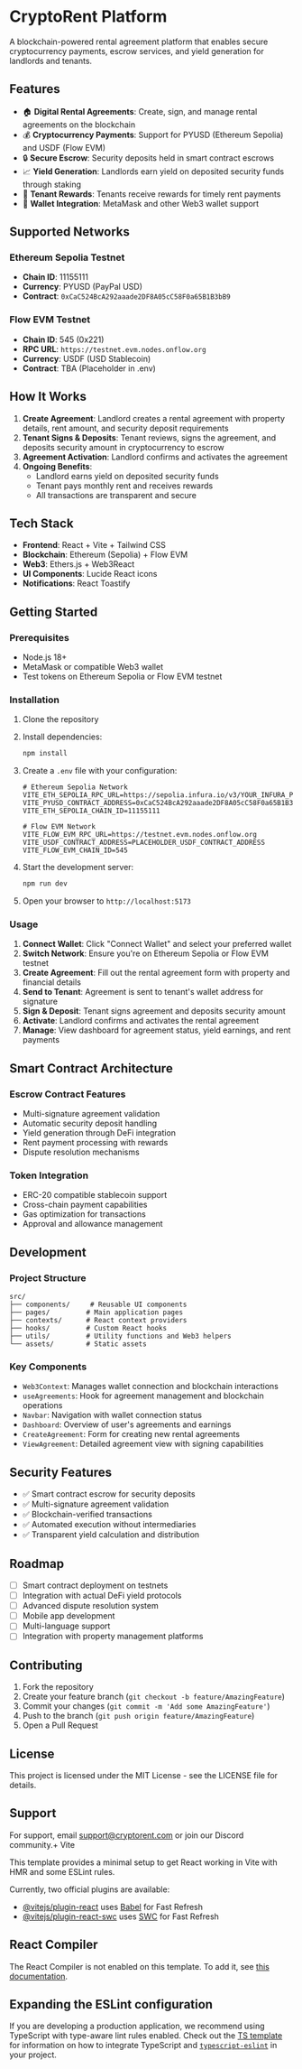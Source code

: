 # CryptoRent Platform

A blockchain-powered rental agreement platform that enables secure cryptocurrency payments, escrow services, and yield generation for landlords and tenants.

## Features

- 🏠 **Digital Rental Agreements**: Create, sign, and manage rental agreements on the blockchain
- 💰 **Cryptocurrency Payments**: Support for PYUSD (Ethereum Sepolia) and USDF (Flow EVM)
- 🔒 **Secure Escrow**: Security deposits held in smart contract escrows
- 📈 **Yield Generation**: Landlords earn yield on deposited security funds through staking
- 🎁 **Tenant Rewards**: Tenants receive rewards for timely rent payments
- 🔐 **Wallet Integration**: MetaMask and other Web3 wallet support

## Supported Networks

### Ethereum Sepolia Testnet
- **Chain ID**: 11155111
- **Currency**: PYUSD (PayPal USD)
- **Contract**: `0xCaC524BcA292aaade2DF8A05cC58F0a65B1B3bB9`

### Flow EVM Testnet
- **Chain ID**: 545 (0x221)
- **RPC URL**: `https://testnet.evm.nodes.onflow.org`
- **Currency**: USDF (USD Stablecoin)
- **Contract**: TBA (Placeholder in .env)

## How It Works

1. **Create Agreement**: Landlord creates a rental agreement with property details, rent amount, and security deposit requirements
2. **Tenant Signs & Deposits**: Tenant reviews, signs the agreement, and deposits security amount in cryptocurrency to escrow
3. **Agreement Activation**: Landlord confirms and activates the agreement
4. **Ongoing Benefits**: 
   - Landlord earns yield on deposited security funds
   - Tenant pays monthly rent and receives rewards
   - All transactions are transparent and secure

## Tech Stack

- **Frontend**: React + Vite + Tailwind CSS
- **Blockchain**: Ethereum (Sepolia) + Flow EVM
- **Web3**: Ethers.js + Web3React
- **UI Components**: Lucide React icons
- **Notifications**: React Toastify

## Getting Started

### Prerequisites

- Node.js 18+ 
- MetaMask or compatible Web3 wallet
- Test tokens on Ethereum Sepolia or Flow EVM testnet

### Installation

1. Clone the repository
2. Install dependencies:
   ```bash
   npm install
   ```

3. Create a `.env` file with your configuration:
   ```
   # Ethereum Sepolia Network
   VITE_ETH_SEPOLIA_RPC_URL=https://sepolia.infura.io/v3/YOUR_INFURA_PROJECT_ID
   VITE_PYUSD_CONTRACT_ADDRESS=0xCaC524BcA292aaade2DF8A05cC58F0a65B1B3bB9
   VITE_ETH_SEPOLIA_CHAIN_ID=11155111

   # Flow EVM Network  
   VITE_FLOW_EVM_RPC_URL=https://testnet.evm.nodes.onflow.org
   VITE_USDF_CONTRACT_ADDRESS=PLACEHOLDER_USDF_CONTRACT_ADDRESS
   VITE_FLOW_EVM_CHAIN_ID=545
   ```

4. Start the development server:
   ```bash
   npm run dev
   ```

5. Open your browser to `http://localhost:5173`

### Usage

1. **Connect Wallet**: Click "Connect Wallet" and select your preferred wallet
2. **Switch Network**: Ensure you're on Ethereum Sepolia or Flow EVM testnet
3. **Create Agreement**: Fill out the rental agreement form with property and financial details
4. **Send to Tenant**: Agreement is sent to tenant's wallet address for signature
5. **Sign & Deposit**: Tenant signs agreement and deposits security amount
6. **Activate**: Landlord confirms and activates the rental agreement
7. **Manage**: View dashboard for agreement status, yield earnings, and rent payments

## Smart Contract Architecture

### Escrow Contract Features
- Multi-signature agreement validation
- Automatic security deposit handling
- Yield generation through DeFi integration
- Rent payment processing with rewards
- Dispute resolution mechanisms

### Token Integration
- ERC-20 compatible stablecoin support
- Cross-chain payment capabilities
- Gas optimization for transactions
- Approval and allowance management

## Development

### Project Structure
```
src/
├── components/     # Reusable UI components
├── pages/         # Main application pages
├── contexts/      # React context providers
├── hooks/         # Custom React hooks
├── utils/         # Utility functions and Web3 helpers
└── assets/        # Static assets
```

### Key Components
- `Web3Context`: Manages wallet connection and blockchain interactions
- `useAgreements`: Hook for agreement management and blockchain operations
- `Navbar`: Navigation with wallet connection status
- `Dashboard`: Overview of user's agreements and earnings
- `CreateAgreement`: Form for creating new rental agreements
- `ViewAgreement`: Detailed agreement view with signing capabilities

## Security Features

- ✅ Smart contract escrow for security deposits
- ✅ Multi-signature agreement validation
- ✅ Blockchain-verified transactions
- ✅ Automated execution without intermediaries
- ✅ Transparent yield calculation and distribution

## Roadmap

- [ ] Smart contract deployment on testnets
- [ ] Integration with actual DeFi yield protocols
- [ ] Advanced dispute resolution system
- [ ] Mobile app development
- [ ] Multi-language support
- [ ] Integration with property management platforms

## Contributing

1. Fork the repository
2. Create your feature branch (`git checkout -b feature/AmazingFeature`)
3. Commit your changes (`git commit -m 'Add some AmazingFeature'`)
4. Push to the branch (`git push origin feature/AmazingFeature`)
5. Open a Pull Request

## License

This project is licensed under the MIT License - see the LICENSE file for details.

## Support

For support, email support@cryptorent.com or join our Discord community.+ Vite

This template provides a minimal setup to get React working in Vite with HMR and some ESLint rules.

Currently, two official plugins are available:

- [@vitejs/plugin-react](https://github.com/vitejs/vite-plugin-react/blob/main/packages/plugin-react) uses [Babel](https://babeljs.io/) for Fast Refresh
- [@vitejs/plugin-react-swc](https://github.com/vitejs/vite-plugin-react/blob/main/packages/plugin-react-swc) uses [SWC](https://swc.rs/) for Fast Refresh

## React Compiler

The React Compiler is not enabled on this template. To add it, see [this documentation](https://react.dev/learn/react-compiler/installation).

## Expanding the ESLint configuration

If you are developing a production application, we recommend using TypeScript with type-aware lint rules enabled. Check out the [TS template](https://github.com/vitejs/vite/tree/main/packages/create-vite/template-react-ts) for information on how to integrate TypeScript and [`typescript-eslint`](https://typescript-eslint.io) in your project.
